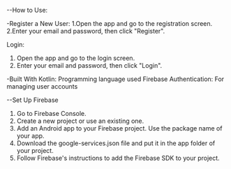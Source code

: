 --How to Use:

-Register a New User: 
1.Open the app and go to the registration screen.
2.Enter your email and password, then click "Register".

Login:
1. Open the app and go to the login screen.
2. Enter your email and password, then click "Login".

-Built With
Kotlin: Programming language used
Firebase Authentication: For managing user accounts

--Set Up Firebase
1. Go to Firebase Console.
2. Create a new project or use an existing one.
3. Add an Android app to your Firebase project. Use the package name of your app.
4. Download the google-services.json file and put it in the app folder of your project.
5. Follow Firebase's instructions to add the Firebase SDK to your project.
